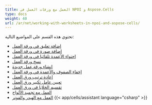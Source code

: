 ```yaml
---
title: العمل مع ورقات العمل في NPOI و Aspose.Cells
type: docs
weight: 40
url: /ar/net/working-with-worksheets-in-npoi-and-aspose-cells/
---
```


تحتوي هذه القسم على المواضيع التالية:

- [إضافة تعليق في ورقة العمل](/cells/ar/net/add-comment-in-worksheet/)
- [إضافة صورة في ورقة العمل](/cells/ar/net/add-image-in-worksheet/)
- [احتواء الأعمدة تلقائيا في ورقة العمل](/cells/ar/net/auto-fit-columns-in-worksheet/)
- [نسخ ورقة العمل](/cells/ar/net/copy-worksheet/)
- [إنشاء ورقة عمل جديدة](/cells/ar/net/create-new-worksheet/)
- [إخفاء الصفوف والأعمدة في ورقة العمل](/cells/ar/net/hiding-rows-and-columns-in-worksheet/)
- [إعادة ترتيب ورق العمل](/cells/ar/net/reorder-worksheets/)
- [تعيين عامل تكبير ورق العمل](/cells/ar/net/set-worksheet-zoom-factor/)
- [تقسيم الخلايا في ورق العمل](/cells/ar/net/split-cells-in-worksheet/)
- [العمل مع تجميد الألواح](/cells/ar/net/working-with-freeze-panes/)
- [العمل مع الهيدر والفوتر](/cells/ar/net/working-with-headers-and-footers/)
{{< app/cells/assistant language="csharp" >}}
